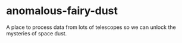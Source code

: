 # anomalous-fairy-dust
A place to process data from lots of telescopes so we can unlock the mysteries of space dust.
